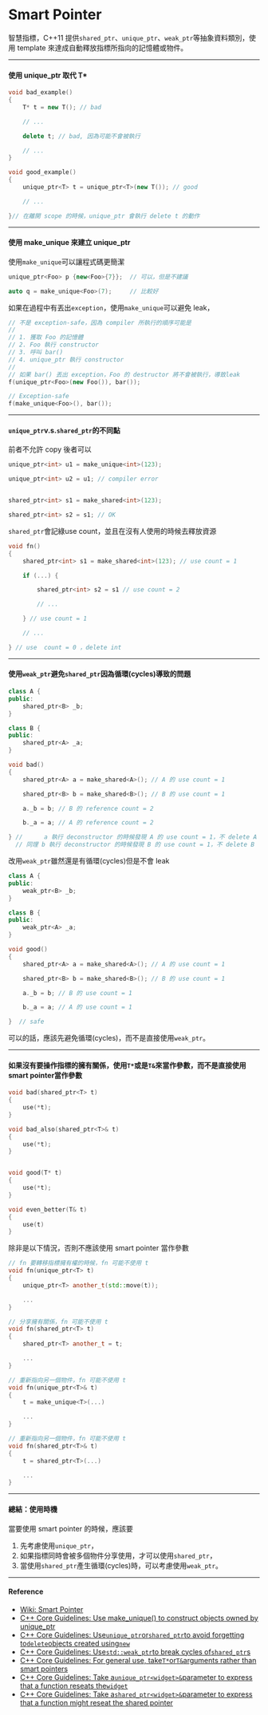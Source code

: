 # Smart Pointer

智慧指標，C++11 提供`shared_ptr`、`unique_ptr`、`weak_ptr`等抽象資料類別，使用 template 來達成自動釋放指標所指向的記憶體或物件。

---

#### 使用 unique\_ptr 取代 T\*

```cpp
void bad_example()
{
    T* t = new T(); // bad

    // ...

    delete t; // bad, 因為可能不會被執行

    // ...
}

void good_example()
{
    unique_ptr<T> t = unique_ptr<T>(new T()); // good

    // ...

}// 在離開 scope 的時候，unique_ptr 會執行 delete t 的動作
```

---

#### 使用 make\_unique 來建立 unique\_ptr

使用`make_unique`可以讓程式碼更簡潔

```cpp
unique_ptr<Foo> p {new<Foo>{7}};  // 可以，但是不建議

auto q = make_unique<Foo>(7);     // 比較好
```

如果在過程中有丟出`exception`，使用`make_unique`可以避免 leak，

```cpp
// 不是 exception-safe，因為 compiler 所執行的順序可能是
//
// 1. 獲取 Foo 的記憶體
// 2. Foo 執行 constructor
// 3. 呼叫 bar()
// 4. unique_ptr 執行 constructor
//
// 如果 bar() 丟出 exception，Foo 的 destructor 將不會被執行，導致leak
f(unique_ptr<Foo>(new Foo()), bar());

// Exception-safe
f(make_unique<Foo>(), bar());
```

---

#### `unique_ptr`v.s.`shared_ptr`的不同點

前者不允許 copy 後者可以

```cpp
unique_ptr<int> u1 = make_unique<int>(123);

unique_ptr<int> u2 = u1; // compiler error


shared_ptr<int> s1 = make_shared<int>(123);

shared_ptr<int> s2 = s1; // OK
```

`shared_ptr`會記綠use count，並且在沒有人使用的時候去釋放資源

```cpp
void fn()
{
    shared_ptr<int> s1 = make_shared<int>(123); // use count = 1

    if (...) {

        shared_ptr<int> s2 = s1 // use count = 2

        // ...

    } // use count = 1

    // ...

} // use  count = 0 ，delete int
```

---

#### 使用`weak_ptr`避免`shared_ptr`因為循環\(cycles\)導致的問題

```cpp
class A {
public:
    shared_ptr<B> _b;
}

class B {
public:
    shared_ptr<A> _a;
}

void bad()
{
    shared_ptr<A> a = make_shared<A>(); // A 的 use count = 1

    shared_ptr<B> b = make_shared<B>(); // B 的 use count = 1

    a._b = b; // B 的 reference count = 2

    b._a = a; // A 的 reference count = 2

} //      a 執行 deconstructor 的時候發現 A 的 use count = 1，不 delete A
  // 同理 b 執行 deconstructor 的時候發現 B 的 use count = 1，不 delete B
```

改用`weak_ptr`雖然還是有循環\(cycles\)但是不會 leak

```cpp
class A {
public:
    weak_ptr<B> _b;
}

class B {
public:
    weak_ptr<A> _a;
}

void good()
{
    shared_ptr<A> a = make_shared<A>(); // A 的 use count = 1

    shared_ptr<B> b = make_shared<B>(); // B 的 use count = 1

    a._b = b; // B 的 use count = 1

    b._a = a; // A 的 use count = 1

}  // safe
```

可以的話，應該先避免循環\(cycles\)，而不是直接使用`weak_ptr`。

---

#### 如果沒有要操作指標的擁有關係，使用`T*`或是`T&`來當作參數，而不是直接使用smart pointer當作參數

```cpp
void bad(shared_ptr<T> t)
{
    use(*t);
}

void bad_also(shared_ptr<T>& t)
{
    use(*t);
}


void good(T* t)
{
    use(*t);
}

void even_better(T& t)
{
    use(t)
}
```

除非是以下情況，否則不應該使用 smart pointer 當作參數

```cpp
// fn 要轉移指標擁有權的時候，fn 可能不使用 t
void fn(unique_ptr<T> t)
{
    unique_ptr<T> another_t(std::move(t));

    ...
}

// 分享擁有關係，fn 可能不使用 t
void fn(shared_ptr<T> t)
{
    shared_ptr<T> another_t = t;

    ...
}

// 重新指向另一個物件，fn 可能不使用 t
void fn(unique_ptr<T>& t)
{
    t = make_unique<T>(...)

    ...
}

// 重新指向另一個物件，fn 可能不使用 t
void fn(shared_ptr<T>& t)
{
    t = shared_ptr<T>(...)

    ...
}
```

---

#### 總結：使用時機

當要使用 smart pointer 的時候，應該要

1. 先考慮使用`unique_ptr`，
2. 如果指標同時會被多個物件分享使用，才可以使用`shared_ptr`，
3. 當使用`shared_ptr`產生循環\(cycles\)時，可以考慮使用`weak_ptr`。

---

#### Reference

* [Wiki: Smart Pointer](https://en.wikipedia.org/wiki/Smart_pointer)
* [C++ Core Guidelines: Use make\_unique\(\) to construct objects owned by unique\_ptr](https://github.com/isocpp/CppCoreGuidelines/blob/master/CppCoreGuidelines.md#Rh-make_unique)
* [C++ Core Guidelines: Use`unique_ptr`or`shared_ptr`to avoid forgetting to`delete`objects created using`new`](https://github.com/isocpp/CppCoreGuidelines/blob/master/CppCoreGuidelines.md#Rh-smart)
* [C++ Core Guidelines: Use`std::weak_ptr`to break cycles of`shared_ptr`s](https://github.com/isocpp/CppCoreGuidelines/blob/master/CppCoreGuidelines.md#Rr-weak_ptr)
* [C++ Core Guidelines: For general use, take`T*`or`T&`arguments rather than smart pointers](https://github.com/isocpp/CppCoreGuidelines/blob/master/CppCoreGuidelines.md#Rf-smart)
* [C++ Core Guidelines: Take a`unique_ptr<widget>&`parameter to express that a function reseats the`widget`](https://github.com/isocpp/CppCoreGuidelines/blob/master/CppCoreGuidelines.md#Rr-reseat)
* [C++ Core Guidelines: Take a`shared_ptr<widget>&`parameter to express that a function might reseat the shared pointer](https://github.com/isocpp/CppCoreGuidelines/blob/master/CppCoreGuidelines.md#Rr-sharedptrparam)



